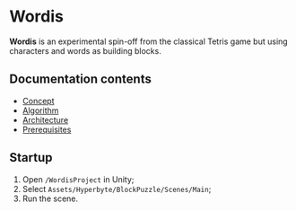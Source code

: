 # Wordis

<b>Wordis</b> is an experimental spin-off from the classical Tetris game but using characters and words as building blocks.

## Documentation contents
- [Concept](docs/concept.md)
- [Algorithm](docs/algorithm.md)
- [Architecture](docs/architecture.md)
- [Prerequisites](docs/prerequisites.md)

## Startup

1. Open `/WordisProject` in Unity;
2. Select `Assets/Hyperbyte/BlockPuzzle/Scenes/Main`;
3. Run the scene.